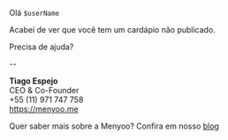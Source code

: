 Olá `$userName`

Acabei de ver que você tem um cardápio não publicado.

Precisa de ajuda?

--

**Tiago Espejo**   
CEO & Co-Founder  
+55 (11) 971 747 758  
https://menyoo.me  

Quer saber mais sobre a Menyoo? Confira em nosso [blog](https://blog.menyoo.me/?utm_source=email&utm_medium=footer_link&utm_campaign=unpublish_menu)
